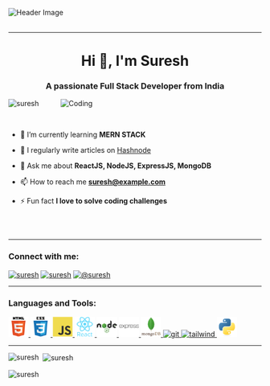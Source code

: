 ![Header Image](https://d1h9h5g2pln59q.cloudfront.net/project_execution_b84b722cd4.png)
<br/><br/> <hr/>

<h1 align="center">Hi 👋, I'm Suresh</h1>
<h3 align="center">A passionate Full Stack Developer from India</h3>
<img align="right" alt="Coding" width="400" src="https://cdn.dribbble.com/users/1162077/screenshots/3848914/programmer.gif"/>

<p align="left"> <img src="https://komarev.com/ghpvc/?username=suresh&label=Profile%20views&color=0e75b6&style=flat" alt="suresh" /> </p>
<br/>

- 🌱 I’m currently learning **MERN STACK**
  
- 📝 I regularly write articles on [Hashnode](https://hashnode.com/@suresh)
  
- 💬 Ask me about **ReactJS, NodeJS, ExpressJS, MongoDB**
  
- 📫 How to reach me **suresh@example.com**
  
- ⚡ Fun fact **I love to solve coding challenges**

<br/><br/> <hr/>

<h3 align="left">Connect with me:</h3>
<p align="left">
<a href="https://linkedin.com/in/suresh" target="blank"><img align="center" src="https://raw.githubusercontent.com/rahuldkjain/github-profile-readme-generator/master/src/images/icons/Social/linked-in-alt.svg" alt="suresh" height="30" width="40" /></a>
<a href="https://instagram.com/suresh" target="blank"><img align="center" src="https://raw.githubusercontent.com/rahuldkjain/github-profile-readme-generator/master/src/images/icons/Social/instagram.svg" alt="suresh" height="30" width="40" /></a>
<a href="https://hashnode.com/@suresh" target="blank"><img align="center" src="https://raw.githubusercontent.com/rahuldkjain/github-profile-readme-generator/master/src/images/icons/Social/hashnode.svg" alt="@suresh" height="30" width="40" /></a>
</p>
<hr/>

<h3 align="left">Languages and Tools:</h3>
<p align="left"> 
  <a href="https://www.w3.org/html/" target="_blank" rel="noreferrer"> 
    <img src="https://raw.githubusercontent.com/devicons/devicon/master/icons/html5/html5-original-wordmark.svg" alt="html5" width="40" height="40"/> 
  </a> 
  <a href="https://www.w3schools.com/css/" target="_blank" rel="noreferrer"> 
    <img src="https://raw.githubusercontent.com/devicons/devicon/master/icons/css3/css3-original-wordmark.svg" alt="css3" width="40" height="40"/> 
  </a> 
  <a href="https://developer.mozilla.org/en-US/docs/Web/JavaScript" target="_blank" rel="noreferrer"> 
    <img src="https://raw.githubusercontent.com/devicons/devicon/master/icons/javascript/javascript-original.svg" alt="javascript" width="40" height="40"/> 
  </a> 
  <a href="https://reactjs.org/" target="_blank" rel="noreferrer"> 
    <img src="https://raw.githubusercontent.com/devicons/devicon/master/icons/react/react-original-wordmark.svg" alt="react" width="40" height="40"/> 
  </a> 
  <a href="https://nodejs.org" target="_blank" rel="noreferrer"> 
    <img src="https://raw.githubusercontent.com/devicons/devicon/master/icons/nodejs/nodejs-original-wordmark.svg" alt="nodejs" width="40" height="40"/> 
  </a> 
  <a href="https://expressjs.com" target="_blank" rel="noreferrer">
    <img src="https://raw.githubusercontent.com/devicons/devicon/master/icons/express/express-original-wordmark.svg" alt="expressjs" width="40" height="40"/> 
  </a> 
  <a href="https://www.mongodb.com/" target="_blank" rel="noreferrer">
    <img src="https://raw.githubusercontent.com/devicons/devicon/master/icons/mongodb/mongodb-original-wordmark.svg" alt="mongodb" width="40" height="40"/> 
  </a> 
  <a href="https://git-scm.com/" target="_blank" rel="noreferrer"> 
    <img src="https://www.vectorlogo.zone/logos/git-scm/git-scm-icon.svg" alt="git" width="40" height="40"/> 
  </a> 
  <a href="https://tailwindcss.com/" target="_blank" rel="noreferrer">
    <img src="https://www.vectorlogo.zone/logos/tailwindcss/tailwindcss-icon.svg" alt="tailwind" width="40" height="40"/> 
  </a> 
  <a href="https://www.python.org" target="_blank" rel="noreferrer"> 
    <img src="https://raw.githubusercontent.com/devicons/devicon/master/icons/python/python-original.svg" alt="python" width="40" height="40"/> 
  </a> 
</p>
<hr/>

<p>
  <img align="left" src="https://github-readme-stats.vercel.app/api/top-langs?username=suresh&show_icons=true&locale=en&layout=compact" alt="suresh" />
</p>

<p>&nbsp;
  <img align="center" src="https://github-readme-stats.vercel.app/api?username=suresh&show_icons=true&locale=en" alt="suresh" />
</p>

<p>
  <img align="center" src="https://github-readme-streak-stats.herokuapp.com/?user=suresh&" alt="suresh" />
</p>
